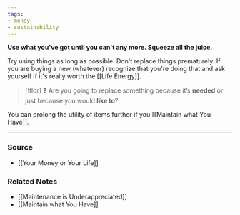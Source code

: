 ```yaml
---
tags:
- money
- sustainability
---
```

**Use what you've got until you can't any more. Squeeze all the juice.**

Try using things as long as possible. Don't replace things prematurely. If you are buying a new (whatever) recognize that you're doing that and ask yourself if it's really worth the [[Life Energy]].

> [!tldr] ❓ Are you going to replace something because it’s **needed** or just because you would **like to**?

You can prolong the utility of items further if you [[Maintain what You Have]].

---

### Source
- [[Your Money or Your Life]]

### Related Notes
- [[Maintenance is Underappreciated]] 
- [[Maintain what You Have]]